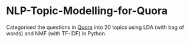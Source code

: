 # NLP-Topic-Modelling-for-Quora
Categorised the questions in [Quora](https://www.quora.com/) into 20 topics using LDA (with bag of words) and NMF (with TF-IDF) in Python.
